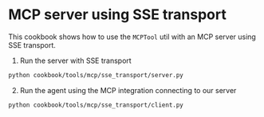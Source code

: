 # MCP server using SSE transport

This cookbook shows how to use the `MCPTool` util with an MCP server using SSE transport.

1. Run the server with SSE transport
```bash
python cookbook/tools/mcp/sse_transport/server.py
```

2. Run the agent using the MCP integration connecting to our server
```bash
python cookbook/tools/mcp/sse_transport/client.py
```